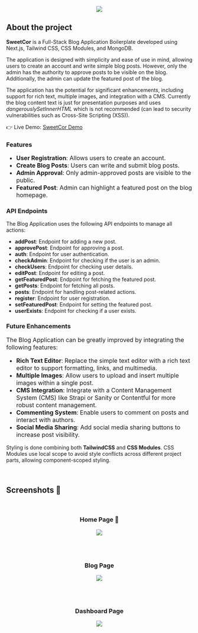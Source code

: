 
<div align='center'><img src='https://github.com/DaneConstantin/sweetcorSSG/assets/145013631/88ed8fed-5479-47d3-a101-7b5fa8547eb5' />
</div>

<h2>About the project</h2>


<p><b>SweetCor</b> is a Full-Stack Blog Application Boilerplate developed using Next.js, Tailwind CSS, CSS Modules, and MongoDB.

 The application is designed with simplicity and ease of use in mind, allowing users to create an account and write simple blog posts. However, only the admin has the authority to approve posts to be visible on the blog. Additionally, the admin can update the featured post of the blog. 

The application has the potential for significant enhancements, including support for rich text, multiple images, and integration with a CMS. 
Currently the blog content text is just for presentation purposes and uses <em>dangerouslySetInnerHTML</em> which is not recommended (can lead to security vulnerabilities such as Cross-Site Scripting (XSS)).
</p>

👉 Live Demo: <a href='https://sweetcor-ssg.vercel.app/'>SweetCor Demo</a>

<h3>Features</h3>

<ul style="font-size: 16px;">
  <li><strong>User Registration</strong>: Allows users to create an account.</li>
  <li><strong>Create Blog Posts</strong>: Users can write and submit blog posts.</li>
  <li><strong>Admin Approval</strong>: Only admin-approved posts are visible to the public.</li>
  <li><strong>Featured Post</strong>: Admin can highlight a featured post on the blog homepage.</li>
</ul>

<h3>API Endpoints</h3>

<p>The Blog Application uses the following API endpoints to manage all actions:</p>

<ul>
  <li><strong>addPost</strong>: Endpoint for adding a new post.</li>
  <li><strong>approvePost</strong>: Endpoint for approving a post.</li>
  <li><strong>auth</strong>: Endpoint for user authentication.</li>
  <li><strong>checkAdmin</strong>: Endpoint for checking if the user is an admin.</li>
  <li><strong>checkUsers</strong>: Endpoint for checking user details.</li>
  <li><strong>editPost</strong>: Endpoint for editing a post.</li>
  <li><strong>getFeaturedPost</strong>: Endpoint for fetching the featured post.</li>
  <li><strong>getPosts</strong>: Endpoint for fetching all posts.</li>
  <li><strong>posts</strong>: Endpoint for handling post-related actions.</li>
  <li><strong>register</strong>: Endpoint for user registration.</li>
  <li><strong>setFeaturedPost</strong>: Endpoint for setting the featured post.</li>
  <li><strong>userExists</strong>: Endpoint for checking if a user exists.</li>
</ul>


<h3>Future Enhancements</h3>
<p style="font-size: 16px;">The Blog Application can be greatly improved by integrating the following features:</p>
<ul style="font-size: 16px;">
  <li><strong>Rich Text Editor</strong>: Replace the simple text editor with a rich text editor to support formatting, links, and multimedia.</li>
  <li><strong>Multiple Images</strong>: Allow users to upload and insert multiple images within a single post.</li>
  <li><strong>CMS Integration</strong>: Integrate with a Content Management System (CMS) like Strapi or Sanity or Contentful for more robust content management.</li>
  <li><strong>Commenting System</strong>: Enable users to comment on posts and interact with authors.</li>
  <li><strong>Social Media Sharing</strong>: Add social media sharing buttons to increase post visibility.</li>
</ul>

<p>Styling is done combining both <b>TailwindCSS</b> and <b>CSS Modules</b>. CSS Modules use local scope to avoid style conflicts across different project parts, allowing component-scoped styling.
</p>


<br>

<h2>Screenshots 📸</h2>
<br>
<h3 align='center'>Home Page 🏡</h3>

<div align='center'>
<img src='https://github.com/DaneConstantin/sweetcorSSG/assets/145013631/6e26b736-e2b1-41a7-a046-8d2186b24a13' />
</div>

<br><br>

<h3 align='center'>Blog Page</h3>

<div align='center'>
<img src='https://github.com/DaneConstantin/sweetcorSSG/assets/145013631/ab4de999-e23a-4bbb-ac11-ce75b526208a' />
</div>

<br><br>

<h3 align='center'>Dashboard Page</h3>

<div align='center'>
<img src='https://github.com/DaneConstantin/sweetcorSSG/assets/145013631/3a1aa56f-5a4c-4bfe-9287-ae8e41b944f3' />

</div>
